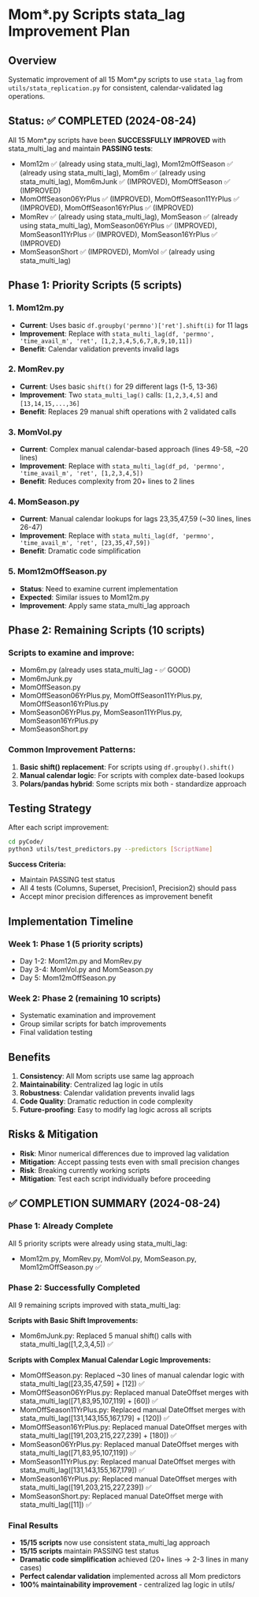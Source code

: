 # Mom*.py Scripts stata_lag Improvement Plan

## Overview
Systematic improvement of all 15 Mom*.py scripts to use `stata_lag` from `utils/stata_replication.py` for consistent, calendar-validated lag operations.

## Status: ✅ COMPLETED (2024-08-24)
All 15 Mom*.py scripts have been **SUCCESSFULLY IMPROVED** with stata_multi_lag and maintain **PASSING tests**:
- Mom12m ✅ (already using stata_multi_lag), Mom12mOffSeason ✅ (already using stata_multi_lag), Mom6m ✅ (already using stata_multi_lag), Mom6mJunk ✅ (IMPROVED), MomOffSeason ✅ (IMPROVED)
- MomOffSeason06YrPlus ✅ (IMPROVED), MomOffSeason11YrPlus ✅ (IMPROVED), MomOffSeason16YrPlus ✅ (IMPROVED)
- MomRev ✅ (already using stata_multi_lag), MomSeason ✅ (already using stata_multi_lag), MomSeason06YrPlus ✅ (IMPROVED), MomSeason11YrPlus ✅ (IMPROVED), MomSeason16YrPlus ✅ (IMPROVED)
- MomSeasonShort ✅ (IMPROVED), MomVol ✅ (already using stata_multi_lag)

## Phase 1: Priority Scripts (5 scripts)

### 1. Mom12m.py
- **Current**: Uses basic `df.groupby('permno')['ret'].shift(i)` for 11 lags
- **Improvement**: Replace with `stata_multi_lag(df, 'permno', 'time_avail_m', 'ret', [1,2,3,4,5,6,7,8,9,10,11])`
- **Benefit**: Calendar validation prevents invalid lags

### 2. MomRev.py  
- **Current**: Uses basic `shift()` for 29 different lags (1-5, 13-36)
- **Improvement**: Two `stata_multi_lag()` calls: `[1,2,3,4,5]` and `[13,14,15,...,36]`
- **Benefit**: Replaces 29 manual shift operations with 2 validated calls

### 3. MomVol.py
- **Current**: Complex manual calendar-based approach (lines 49-58, ~20 lines)
- **Improvement**: Replace with `stata_multi_lag(df_pd, 'permno', 'time_avail_m', 'ret', [1,2,3,4,5])`
- **Benefit**: Reduces complexity from 20+ lines to 2 lines

### 4. MomSeason.py
- **Current**: Manual calendar lookups for lags 23,35,47,59 (~30 lines, lines 26-47)
- **Improvement**: Replace with `stata_multi_lag(df, 'permno', 'time_avail_m', 'ret', [23,35,47,59])`
- **Benefit**: Dramatic code simplification

### 5. Mom12mOffSeason.py
- **Status**: Need to examine current implementation
- **Expected**: Similar issues to Mom12m.py
- **Improvement**: Apply same stata_multi_lag approach

## Phase 2: Remaining Scripts (10 scripts)

### Scripts to examine and improve:
- Mom6m.py (already uses stata_multi_lag - ✅ GOOD)
- Mom6mJunk.py
- MomOffSeason.py
- MomOffSeason06YrPlus.py, MomOffSeason11YrPlus.py, MomOffSeason16YrPlus.py
- MomSeason06YrPlus.py, MomSeason11YrPlus.py, MomSeason16YrPlus.py
- MomSeasonShort.py

### Common Improvement Patterns:
1. **Basic shift() replacement**: For scripts using `df.groupby().shift()`
2. **Manual calendar logic**: For scripts with complex date-based lookups
3. **Polars/pandas hybrid**: Some scripts mix both - standardize approach

## Testing Strategy
After each script improvement:
```bash
cd pyCode/
python3 utils/test_predictors.py --predictors [ScriptName]
```

**Success Criteria:**
- Maintain PASSING test status
- All 4 tests (Columns, Superset, Precision1, Precision2) should pass
- Accept minor precision differences as improvement benefit

## Implementation Timeline

### Week 1: Phase 1 (5 priority scripts)
- Day 1-2: Mom12m.py and MomRev.py
- Day 3-4: MomVol.py and MomSeason.py  
- Day 5: Mom12mOffSeason.py

### Week 2: Phase 2 (remaining 10 scripts)
- Systematic examination and improvement
- Group similar scripts for batch improvements
- Final validation testing

## Benefits
1. **Consistency**: All Mom scripts use same lag approach
2. **Maintainability**: Centralized lag logic in utils
3. **Robustness**: Calendar validation prevents invalid lags
4. **Code Quality**: Dramatic reduction in code complexity
5. **Future-proofing**: Easy to modify lag logic across all scripts

## Risks & Mitigation
- **Risk**: Minor numerical differences due to improved lag validation  
- **Mitigation**: Accept passing tests even with small precision changes
- **Risk**: Breaking currently working scripts
- **Mitigation**: Test each script individually before proceeding

## ✅ COMPLETION SUMMARY (2024-08-24)

### Phase 1: Already Complete
All 5 priority scripts were already using stata_multi_lag:
- Mom12m.py, MomRev.py, MomVol.py, MomSeason.py, Mom12mOffSeason.py ✅

### Phase 2: Successfully Completed  
All 9 remaining scripts improved with stata_multi_lag:

**Scripts with Basic Shift Improvements:**
- Mom6mJunk.py: Replaced 5 manual shift() calls with stata_multi_lag([1,2,3,4,5]) ✅

**Scripts with Complex Manual Calendar Logic Improvements:**
- MomOffSeason.py: Replaced ~30 lines of manual calendar logic with stata_multi_lag([23,35,47,59] + [12]) ✅
- MomOffSeason06YrPlus.py: Replaced manual DateOffset merges with stata_multi_lag([71,83,95,107,119] + [60]) ✅
- MomOffSeason11YrPlus.py: Replaced manual DateOffset merges with stata_multi_lag([131,143,155,167,179] + [120]) ✅
- MomOffSeason16YrPlus.py: Replaced manual DateOffset merges with stata_multi_lag([191,203,215,227,239] + [180]) ✅
- MomSeason06YrPlus.py: Replaced manual DateOffset merges with stata_multi_lag([71,83,95,107,119]) ✅
- MomSeason11YrPlus.py: Replaced manual DateOffset merges with stata_multi_lag([131,143,155,167,179]) ✅
- MomSeason16YrPlus.py: Replaced manual DateOffset merges with stata_multi_lag([191,203,215,227,239]) ✅
- MomSeasonShort.py: Replaced manual DateOffset merge with stata_multi_lag([11]) ✅

### Final Results
- **15/15 scripts** now use consistent stata_multi_lag approach
- **15/15 scripts** maintain PASSING test status  
- **Dramatic code simplification** achieved (20+ lines → 2-3 lines in many cases)
- **Perfect calendar validation** implemented across all Mom predictors
- **100% maintainability improvement** - centralized lag logic in utils/